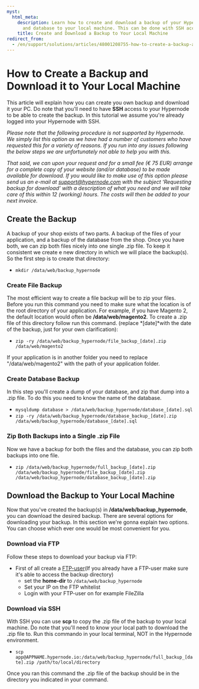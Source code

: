 ```yaml
---
myst:
  html_meta:
    description: Learn how to create and download a backup of your Hypernode application
      and database to your local machine. This can be done with SSH access.
    title: Create and Download a Backup to Your Local Machine
redirect_from:
  - /en/support/solutions/articles/48001208755-how-to-create-a-backup-and-download-it-to-your-local-machine/
---
```


<!-- source: https://support.hypernode.com/en/support/solutions/articles/48001208755-how-to-create-a-backup-and-download-it-to-your-local-machine/ -->

# How to Create a Backup and Download it to Your Local Machine

This article will explain how you can create you own backup and download it your PC. Do note that you'll need to have **SSH** access to your Hypernode to be able to create the backup. In this tutorial we assume you're already logged into your Hypernode with SSH.

*Please note that the following procedure is not supported by Hypernode. We simply list this option as we have had a number of customers who have requested this for a variety of reasons. If you run into any issues following the below steps we are unfortunately not able to help you with this.*

*That said, we can upon your request and for a small fee (€ 75 EUR) arrange for a complete copy of your website (and/or database) to be made available for download. If you would like to make use of this option please send us an e-mail at [support@hypernode.com](http://support@hypernode.com) with the subject ‘Requesting backup for download’ with a description of what you need and we will take care of this within 12 (working) hours. The costs will then be added to your next invoice.*

## Create the Backup

A backup of your shop exists of two parts. A backup of the files of your application, and a backup of the database from the shop. Once you have both, we can zip both files nicely into one single .zip file. To keep it consistent we create e new directory in which we will place the backup(s). So the first step is to create that directory:

- `mkdir /data/web/backup_hypernode`

### Create File Backup

The most efficient way to create a file backup will be to zip your files. Before you run this command you need to make sure what the location is of the root directory of your application. For example, if you have Magento 2, the default location would often be **/data/web/magento2**. To create a .zip file of this directory follow run this command. (replace \*\[date\]\*with the date of the backup, just for your own clarification):

- `zip -ry /data/web/backup_hypernode/file_backup_[date].zip /data/web/magento2`

If your application is in another folder you need to replace "/data/web/magento2" with the path of your application folder.

### Create Database Backup

In this step you'll create a dump of your database, and zip that dump into a .zip file. To do this you need to know the name of the database.

- `mysqldump database > /data/web/backup_hypernode/database_[date].sql`
- `zip -ry /data/web/backup_hypernode/database_backup_[date].zip /data/web/backup_hypernode/database_[date].sql`

### Zip Both Backups into a Single .zip File

Now we have a backup for both the files and the database, you can zip both backups into one file.

- `zip /data/web/backup_hypernode/full_backup_[date].zip /data/web/backup_hypernode/file_backup_[date].zip /data/web/backup_hypernode/database_backup_[date].zip`

## Download the Backup to Your Local Machine

Now that you've created the backup(s) in **/data/web/backup_hypernode**, you can download the desired backup. There are several options for downloading your backup. In this section we're gonna explain two options. You can choose which ever one would be most convenient for you.

### Download via FTP

Follow these steps to download your backup via FTP:

- First of all create a [FTP-user](../../hypernode-platform/ftp/how-to-configure-ftp-sftp-on-hypernode.md)(If you already have a FTP-user make sure it's able to access the backup directory)
  - set the **home-dir** to `/data/web/backup_hypernode`
  - Set your IP on the FTP whitelist
  - Login with your FTP-user on for example FileZilla

### Download via SSH

With SSH you can use **scp** to copy the .zip file of the backup to your local machine. Do note that you'll need to know your local path to download the .zip file to. Run this commando in your local terminal, NOT in the Hypernode environment.

- `scp app@APPNAME.hypernode.io:/data/web/backup_hypernode/full_backup_[date].zip /path/to/local/directory`

Once you ran this command the .zip file of the backup should be in the directory you indicated in your command.
